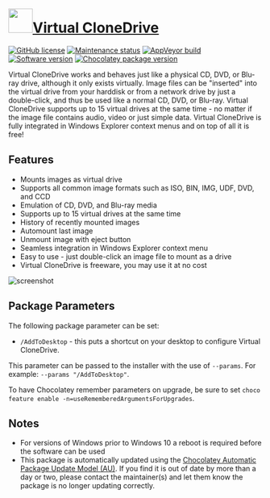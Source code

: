 # [<img src="https://cdn.jsdelivr.net/gh/dgalbraith/chocolatey-packages@035d53ae4064356b41c51a5397ff1cba8a9c409f/icons/virtualclonedrive.png" width="48" height="48"/>Virtual CloneDrive](https://chocolatey.org/packages/virtualclonedrive)

[![GitHub license](https://img.shields.io/badge/license-Proprietary-grey)](http://www.elby.ch/download/SetupVirtualCloneDrive5.xml)
[![Maintenance status](https://img.shields.io/badge/maintained%3F-yes-green.svg)](https://github.com/dgalbraith/chocolatey-packages/graphs/commit-activity)
[![AppVeyor build](https://img.shields.io/appveyor/ci/dgalbraith/chocolatey-packages)](https://ci.appveyor.com/project/dgalbraith/chocolatey-packages)
[![Software version](https://img.shields.io/badge/Source-v5.5.3.0-blue)](https://www.elby.ch/en/products/vcd.html)
[![Chocolatey package version](https://img.shields.io/chocolatey/v/virtualclonedrive?label=Chocolatey)](https://chocolatey.org/packages/virtualclonedrive)

Virtual CloneDrive works and behaves just like a physical CD, DVD, or Blu-ray drive, although it only exists virtually.
Image files can be "inserted" into the virtual drive from your harddisk or from a network drive by just a double-click,
and thus be used like a normal CD, DVD, or Blu-ray. Virtual CloneDrive supports up to 15 virtual drives at the same
time - no matter if the image file contains audio, video or just simple data. Virtual CloneDrive is fully integrated in
Windows Explorer context menus and on top of all it is free!

## Features

* Mounts images as virtual drive
* Supports all common image formats such as ISO, BIN, IMG, UDF, DVD, and CCD
* Emulation of CD, DVD, and Blu-ray media
* Supports up to 15 virtual drives at the same time
* History of recently mounted images
* Automount last image
* Unmount image with eject button
* Seamless integration in Windows Explorer context menu
* Easy to use - just double-click an image file to mount as a drive
* Virtual CloneDrive is freeware, you may use it at no cost

![screenshot](https://cdn.jsdelivr.net/gh/dgalbraith/chocolatey-packages@035d53ae4064356b41c51a5397ff1cba8a9c409f/automatic/virtualclonedrive/screenshot.png)

## Package Parameters

The following package parameter can be set:

* `/AddToDesktop` - this puts a shortcut on your desktop to configure Virtual CloneDrive.

This parameter can be passed to the installer with the use of `--params`.
For example: `--params "/AddToDesktop"`.

To have Chocolatey remember parameters on upgrade, be sure to set `choco feature enable -n=useRememberedArgumentsForUpgrades`.

## Notes

* For versions of Windows prior to Windows 10 a reboot is required before the software can be used
* This package is automatically updated using the [Chocolatey Automatic Package Update Model (AU)](https://github.com/majkinetor/au/blob/master/README.md).
  If you find it is out of date by more than a day or two, please contact the maintainer(s) and let them know the package is no longer updating correctly.
